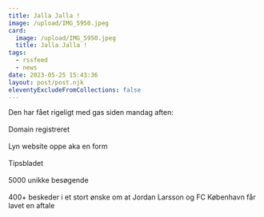```yaml
---
title: Jalla Jalla !
image: /upload/IMG_5950.jpeg
card:
  image: /upload/IMG_5950.jpeg
  title: Jalla Jalla !
tags:
  - rssfeed
  - news
date: 2023-05-25 15:43:36
layout: post/post.njk
eleventyExcludeFromCollections: false
---
```

D﻿en har fået rigeligt med gas siden mandag aften:\
\
D﻿omain registreret \
\
Lyn website oppe aka en form\
\
T﻿ipsbladet\
\
5﻿000 unikke besøgende\
\
4﻿00+ beskeder i et stort ønske om at Jordan Larsson og FC København får lavet en aftale
